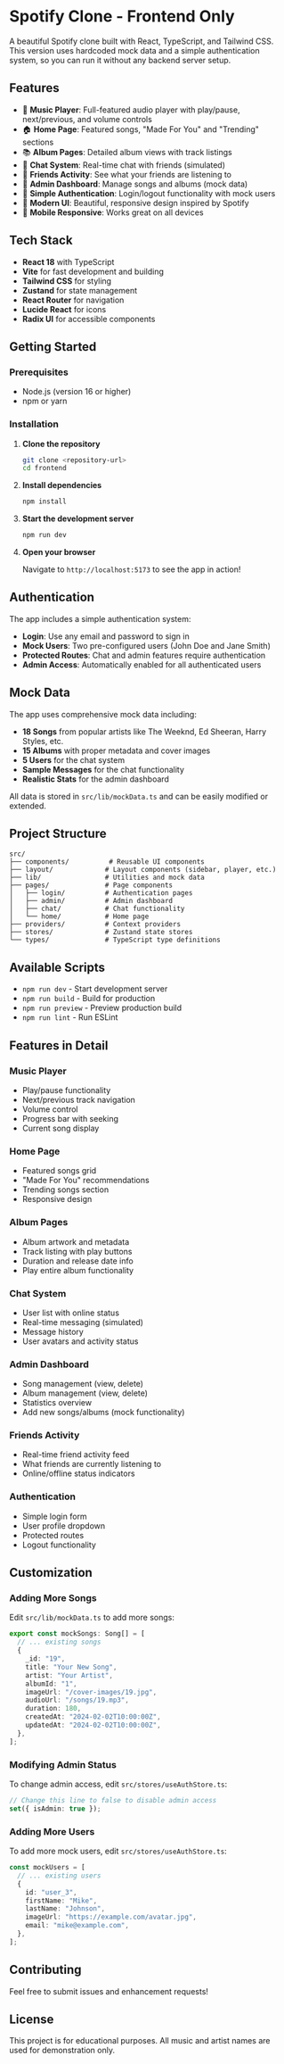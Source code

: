 # Spotify Clone - Frontend Only

A beautiful Spotify clone built with React, TypeScript, and Tailwind CSS. This version uses hardcoded mock data and a simple authentication system, so you can run it without any backend server setup.

## Features

- 🎵 **Music Player**: Full-featured audio player with play/pause, next/previous, and volume controls
- 🏠 **Home Page**: Featured songs, "Made For You" and "Trending" sections
- 📚 **Album Pages**: Detailed album views with track listings
- 💬 **Chat System**: Real-time chat with friends (simulated)
- 👥 **Friends Activity**: See what your friends are listening to
- 🔧 **Admin Dashboard**: Manage songs and albums (mock data)
- 🔐 **Simple Authentication**: Login/logout functionality with mock users
- 🎨 **Modern UI**: Beautiful, responsive design inspired by Spotify
- 📱 **Mobile Responsive**: Works great on all devices

## Tech Stack

- **React 18** with TypeScript
- **Vite** for fast development and building
- **Tailwind CSS** for styling
- **Zustand** for state management
- **React Router** for navigation
- **Lucide React** for icons
- **Radix UI** for accessible components

## Getting Started

### Prerequisites

- Node.js (version 16 or higher)
- npm or yarn

### Installation

1. **Clone the repository**
   ```bash
   git clone <repository-url>
   cd frontend
   ```

2. **Install dependencies**
   ```bash
   npm install
   ```

3. **Start the development server**
   ```bash
   npm run dev
   ```

4. **Open your browser**
   
   Navigate to `http://localhost:5173` to see the app in action!

## Authentication

The app includes a simple authentication system:

- **Login**: Use any email and password to sign in
- **Mock Users**: Two pre-configured users (John Doe and Jane Smith)
- **Protected Routes**: Chat and admin features require authentication
- **Admin Access**: Automatically enabled for all authenticated users

## Mock Data

The app uses comprehensive mock data including:

- **18 Songs** from popular artists like The Weeknd, Ed Sheeran, Harry Styles, etc.
- **15 Albums** with proper metadata and cover images
- **5 Users** for the chat system
- **Sample Messages** for the chat functionality
- **Realistic Stats** for the admin dashboard

All data is stored in `src/lib/mockData.ts` and can be easily modified or extended.

## Project Structure

```
src/
├── components/          # Reusable UI components
├── layout/             # Layout components (sidebar, player, etc.)
├── lib/                # Utilities and mock data
├── pages/              # Page components
│   ├── login/          # Authentication pages
│   ├── admin/          # Admin dashboard
│   ├── chat/           # Chat functionality
│   └── home/           # Home page
├── providers/          # Context providers
├── stores/             # Zustand state stores
└── types/              # TypeScript type definitions
```

## Available Scripts

- `npm run dev` - Start development server
- `npm run build` - Build for production
- `npm run preview` - Preview production build
- `npm run lint` - Run ESLint

## Features in Detail

### Music Player
- Play/pause functionality
- Next/previous track navigation
- Volume control
- Progress bar with seeking
- Current song display

### Home Page
- Featured songs grid
- "Made For You" recommendations
- Trending songs section
- Responsive design

### Album Pages
- Album artwork and metadata
- Track listing with play buttons
- Duration and release date info
- Play entire album functionality

### Chat System
- User list with online status
- Real-time messaging (simulated)
- Message history
- User avatars and activity status

### Admin Dashboard
- Song management (view, delete)
- Album management (view, delete)
- Statistics overview
- Add new songs/albums (mock functionality)

### Friends Activity
- Real-time friend activity feed
- What friends are currently listening to
- Online/offline status indicators

### Authentication
- Simple login form
- User profile dropdown
- Protected routes
- Logout functionality

## Customization

### Adding More Songs
Edit `src/lib/mockData.ts` to add more songs:

```typescript
export const mockSongs: Song[] = [
  // ... existing songs
  {
    _id: "19",
    title: "Your New Song",
    artist: "Your Artist",
    albumId: "1",
    imageUrl: "/cover-images/19.jpg",
    audioUrl: "/songs/19.mp3",
    duration: 180,
    createdAt: "2024-02-02T10:00:00Z",
    updatedAt: "2024-02-02T10:00:00Z",
  },
];
```

### Modifying Admin Status
To change admin access, edit `src/stores/useAuthStore.ts`:

```typescript
// Change this line to false to disable admin access
set({ isAdmin: true });
```

### Adding More Users
To add more mock users, edit `src/stores/useAuthStore.ts`:

```typescript
const mockUsers = [
  // ... existing users
  {
    id: "user_3",
    firstName: "Mike",
    lastName: "Johnson",
    imageUrl: "https://example.com/avatar.jpg",
    email: "mike@example.com",
  },
];
```

## Contributing

Feel free to submit issues and enhancement requests!

## License

This project is for educational purposes. All music and artist names are used for demonstration only.
